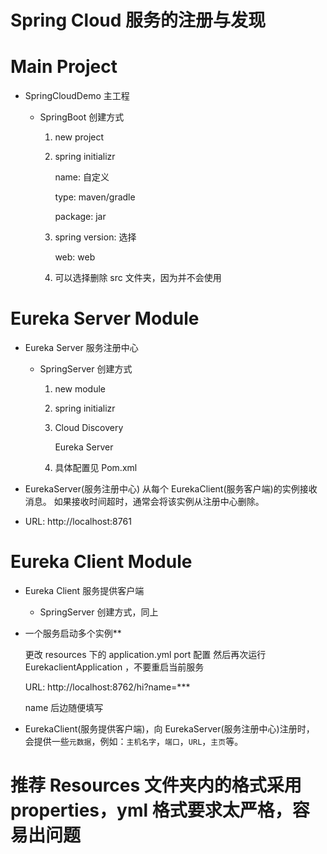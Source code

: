 # Spring Cloud 服务的注册与发现

# Main Project

- SpringCloudDemo 主工程

  - SpringBoot 创建方式

    1. new project

    2. spring initializr

        name: 自定义

        type: maven/gradle

        package: jar

    3. spring version: 选择

       web: web

    4. 可以选择删除 src 文件夹，因为并不会使用

# Eureka Server Module

-  Eureka Server 服务注册中心

    - SpringServer 创建方式

        1. new module

        2. spring initializr

        3. Cloud Discovery

            Eureka Server

        4. 具体配置见 Pom.xml

- EurekaServer(服务注册中心) 从每个 EurekaClient(服务客户端)的实例接收消息。
  如果接收时间超时，通常会将该实例从注册中心删除。

- URL: http://localhost:8761

# Eureka Client Module

- Eureka Client 服务提供客户端

    - SpringServer 创建方式，同上

- 一个服务启动多个实例**

    更改 resources 下的 application.yml port 配置
    然后再次运行 EurekaclientApplication ，不要重启当前服务

    URL: http://localhost:8762/hi?name=***

    name 后边随便填写

- EurekaClient(服务提供客户端)，向 EurekaServer(服务注册中心)注册时，
  会提供一些`元数据`，例如：`主机名字`，`端口`，`URL`，`主页`等。

# 推荐 Resources 文件夹内的格式采用 properties，yml 格式要求太严格，容易出问题
